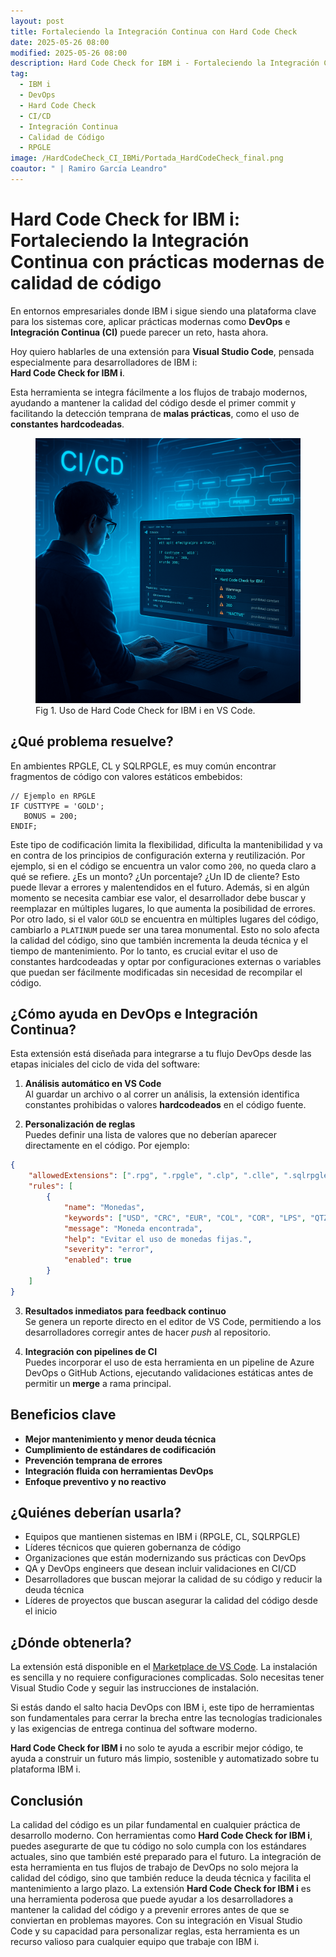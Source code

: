 ```yaml
---
layout: post
title: Fortaleciendo la Integración Continua con Hard Code Check
date: 2025-05-26 08:00
modified: 2025-05-26 08:00
description: Hard Code Check for IBM i - Fortaleciendo la Integración Continua con prácticas modernas de calidad de código
tag:
  - IBM i
  - DevOps
  - Hard Code Check
  - CI/CD
  - Integración Continua
  - Calidad de Código
  - RPGLE
image: /HardCodeCheck_CI_IBMi/Portada_HardCodeCheck_final.png
coautor: " | Ramiro García Leandro"
---
```


# Hard Code Check for IBM i: Fortaleciendo la Integración Continua con prácticas modernas de calidad de código

En entornos empresariales donde IBM i sigue siendo una plataforma clave para los sistemas core, aplicar prácticas modernas como **DevOps** e **Integración Continua (CI)** puede parecer un reto, hasta ahora.

Hoy quiero hablarles de una extensión para **Visual Studio Code**, pensada especialmente para desarrolladores de IBM i:  
**Hard Code Check for IBM i**.

Esta herramienta se integra fácilmente a los flujos de trabajo modernos, ayudando a mantener la calidad del código desde el primer commit y facilitando la detección temprana de **malas prácticas**, como el uso de **constantes hardcodeadas**.

<figure>
<img src="./Uso_HardCodeCheck.png" alt="Desarrollador usando Hard Code Check en VS Code">
<figcaption>Fig 1. Uso de Hard Code Check for IBM i en VS Code.</figcaption>
</figure>

## ¿Qué problema resuelve?

En ambientes RPGLE, CL y SQLRPGLE, es muy común encontrar fragmentos de código con valores estáticos embebidos:

```rpgle
// Ejemplo en RPGLE
IF CUSTTYPE = 'GOLD';
   BONUS = 200;
ENDIF;
```

Este tipo de codificación limita la flexibilidad, dificulta la mantenibilidad y va en contra de los principios de configuración externa y reutilización.
Por ejemplo, si en el código se encuentra un valor como `200`, no queda claro a qué se refiere. ¿Es un monto? ¿Un porcentaje? ¿Un ID de cliente? Esto puede llevar a errores y malentendidos en el futuro.
Además, si en algún momento se necesita cambiar ese valor, el desarrollador debe buscar y reemplazar en múltiples lugares, lo que aumenta la posibilidad de errores.
Por otro lado, si el valor `GOLD` se encuentra en múltiples lugares del código, cambiarlo a `PLATINUM` puede ser una tarea monumental. Esto no solo afecta la calidad del código, sino que también incrementa la deuda técnica y el tiempo de mantenimiento.
Por lo tanto, es crucial evitar el uso de constantes hardcodeadas y optar por configuraciones externas o variables que puedan ser fácilmente modificadas sin necesidad de recompilar el código.

## ¿Cómo ayuda en DevOps e Integración Continua?

Esta extensión está diseñada para integrarse a tu flujo DevOps desde las etapas iniciales del ciclo de vida del software:

1. **Análisis automático en VS Code**  
   Al guardar un archivo o al correr un análisis, la extensión identifica constantes prohibidas o valores **hardcodeados** en el código fuente.

2. **Personalización de reglas**  
   Puedes definir una lista de valores que no deberían aparecer directamente en el código. Por ejemplo:

```json
{
    "allowedExtensions": [".rpg", ".rpgle", ".clp", ".clle", ".sqlrpgle", ".cmd", ".pf", ".lf", ".sql"],
    "rules": [
        {
            "name": "Monedas",
            "keywords": ["USD", "CRC", "EUR", "COL", "COR", "LPS", "QTZ"],
            "message": "Moneda encontrada",
            "help": "Evitar el uso de monedas fijas.",
            "severity": "error",
            "enabled": true  
        }
    ]
}
```

3. **Resultados inmediatos para feedback continuo**  
   Se genera un reporte directo en el editor de VS Code, permitiendo a los desarrolladores corregir antes de hacer *push* al repositorio.

4. **Integración con pipelines de CI**  
   Puedes incorporar el uso de esta herramienta en un pipeline de Azure DevOps o GitHub Actions, ejecutando validaciones estáticas antes de permitir un **merge** a rama principal.

## Beneficios clave

- **Mejor mantenimiento y menor deuda técnica**
- **Cumplimiento de estándares de codificación**
- **Prevención temprana de errores**
- **Integración fluida con herramientas DevOps**
- **Enfoque preventivo y no reactivo**

## ¿Quiénes deberían usarla?

- Equipos que mantienen sistemas en IBM i (RPGLE, CL, SQLRPGLE)
- Líderes técnicos que quieren gobernanza de código
- Organizaciones que están modernizando sus prácticas con DevOps
- QA y DevOps engineers que desean incluir validaciones en CI/CD
- Desarrolladores que buscan mejorar la calidad de su código y reducir la deuda técnica
- Líderes de proyectos que buscan asegurar la calidad del código desde el inicio

## ¿Dónde obtenerla?

La extensión está disponible en el [Marketplace de VS Code](https://marketplace.visualstudio.com/items?itemName=crnova.apphardcode-check).
La instalación es sencilla y no requiere configuraciones complicadas. Solo necesitas tener Visual Studio Code y seguir las instrucciones de instalación.

Si estás dando el salto hacia DevOps con IBM i, este tipo de herramientas son fundamentales para cerrar la brecha entre las tecnologías tradicionales y las exigencias de entrega continua del software moderno.

**Hard Code Check for IBM i** no solo te ayuda a escribir mejor código, te ayuda a construir un futuro más limpio, sostenible y automatizado sobre tu plataforma IBM i.

## Conclusión
La calidad del código es un pilar fundamental en cualquier práctica de desarrollo moderno. Con herramientas como **Hard Code Check for IBM i**, puedes asegurarte de que tu código no solo cumpla con los estándares actuales, sino que también esté preparado para el futuro.
La integración de esta herramienta en tus flujos de trabajo de DevOps no solo mejora la calidad del código, sino que también reduce la deuda técnica y facilita el mantenimiento a largo plazo.
La extensión **Hard Code Check for IBM i** es una herramienta poderosa que puede ayudar a los desarrolladores a mantener la calidad del código y a prevenir errores antes de que se conviertan en problemas mayores. Con su integración en Visual Studio Code y su capacidad para personalizar reglas, esta herramienta es un recurso valioso para cualquier equipo que trabaje con IBM i.